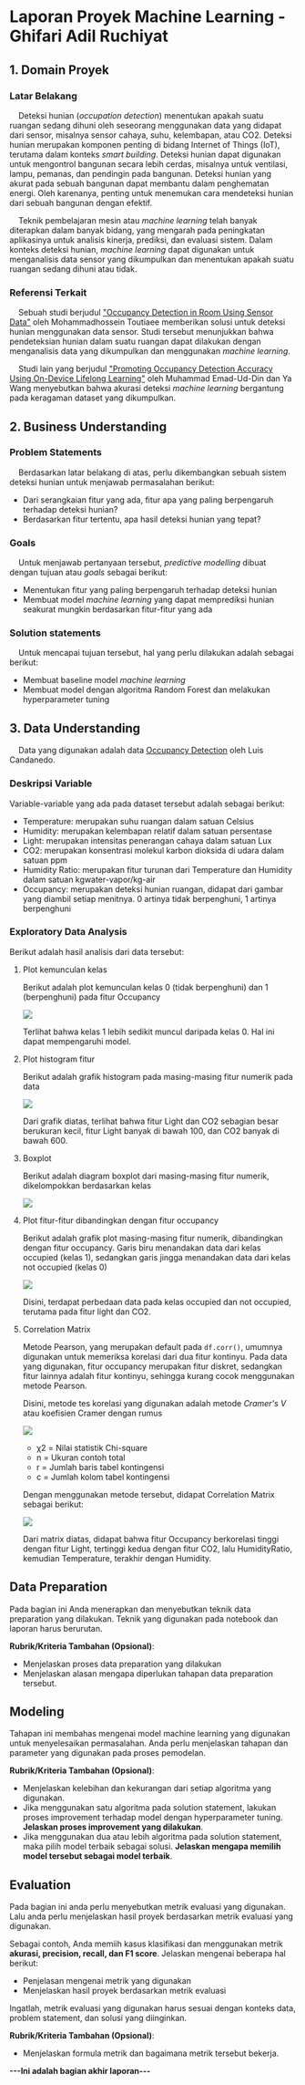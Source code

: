 # Laporan Proyek Machine Learning - Ghifari Adil Ruchiyat

## 1. Domain Proyek

### Latar Belakang

&nbsp;&nbsp;&nbsp;&nbsp;Deteksi hunian (*occupation detection*) menentukan apakah suatu ruangan sedang dihuni oleh seseorang menggunakan data yang didapat dari sensor, misalnya sensor cahaya, suhu, kelembapan, atau CO2. Deteksi hunian merupakan komponen penting di bidang Internet of Things (IoT), terutama dalam konteks *smart building*. Deteksi hunian dapat digunakan untuk mengontrol bangunan secara lebih cerdas, misalnya untuk ventilasi, lampu, pemanas, dan pendingin pada bangunan. Deteksi hunian yang akurat pada sebuah bangunan dapat membantu dalam penghematan energi. Oleh karenanya, penting untuk menemukan cara mendeteksi hunian dari sebuah bangunan dengan efektif.

&nbsp;&nbsp;&nbsp;&nbsp;Teknik pembelajaran mesin atau *machine learning* telah banyak diterapkan dalam banyak bidang, yang mengarah pada peningkatan aplikasinya untuk analisis kinerja, prediksi, dan evaluasi sistem. Dalam konteks deteksi hunian, *machine learning* dapat digunakan untuk menganalisis data sensor yang dikumpulkan dan menentukan apakah suatu ruangan sedang dihuni atau tidak.

### Referensi Terkait

&nbsp;&nbsp;&nbsp;&nbsp;Sebuah studi berjudul ["Occupancy Detection in Room Using Sensor Data"](https://arxiv.org/abs/2101.03616) oleh Mohammadhossein Toutiaee memberikan solusi untuk deteksi hunian menggunakan data sensor. Studi tersebut menunjukkan bahwa pendeteksian hunian dalam suatu ruangan dapat dilakukan dengan menganalisis data yang dikumpulkan dan menggunakan *machine learning*.

&nbsp;&nbsp;&nbsp;&nbsp;Studi lain yang berjudul ["Promoting Occupancy Detection Accuracy Using On-Device Lifelong Learning"](https://ieeexplore.ieee.org/abstract/document/10081223) oleh Muhammad Emad-Ud-Din dan Ya Wang menyebutkan bahwa akurasi deteksi *machine learning* bergantung pada keragaman dataset yang dikumpulkan.

## 2. Business Understanding

### Problem Statements
&nbsp;&nbsp;&nbsp;&nbsp;Berdasarkan latar belakang di atas, perlu dikembangkan sebuah sistem deteksi hunian untuk menjawab permasalahan berikut:
- Dari serangkaian fitur yang ada, fitur apa yang paling berpengaruh terhadap deteksi hunian?
- Berdasarkan fitur tertentu, apa hasil deteksi hunian yang tepat?

### Goals
&nbsp;&nbsp;&nbsp;&nbsp;Untuk menjawab pertanyaan tersebut, *predictive modelling* dibuat dengan tujuan atau *goals* sebagai berikut:
- Menentukan fitur yang paling berpengaruh terhadap deteksi hunian
- Membuat model *machine learning* yang dapat memprediksi hunian seakurat mungkin berdasarkan fitur-fitur yang ada

### Solution statements
&nbsp;&nbsp;&nbsp;&nbsp;Untuk mencapai tujuan tersebut, hal yang perlu dilakukan adalah sebagai berikut:
- Membuat baseline model *machine learning*
- Membuat model dengan algoritma Random Forest dan melakukan hyperparameter tuning

## 3. Data Understanding

&nbsp;&nbsp;&nbsp;&nbsp;Data yang digunakan adalah data [Occupancy Detection](https://archive.ics.uci.edu/dataset/357/occupancy+detection) oleh Luis Candanedo. 

### Deskripsi Variable

Variable-variable yang ada pada dataset tersebut adalah sebagai berikut:

- Temperature: merupakan suhu ruangan dalam satuan Celsius
- Humidity: merupakan kelembapan relatif dalam satuan persentase
- Light: merupakan intensitas penerangan cahaya dalam satuan Lux
- CO2: merupakan konsentrasi molekul karbon dioksida di udara dalam satuan ppm
- Humidity Ratio: merupakan fitur turunan dari Temperature dan Humidity dalam satuan kgwater-vapor/kg-air
- Occupancy: merupakan deteksi hunian ruangan, didapat dari gambar yang diambil setiap menitnya. 0 artinya tidak berpenghuni, 1 artinya berpenghuni

### Exploratory Data Analysis

Berikut adalah hasil analisis dari data tersebut:

1. Plot kemunculan kelas

    Berikut adalah plot kemunculan kelas 0 (tidak berpenghuni) dan 1 (berpenghuni) pada fitur Occupancy

    ![](pic/03-01.png)

    Terlihat bahwa kelas 1 lebih sedikit muncul daripada kelas 0. Hal ini dapat mempengaruhi model.

2. Plot histogram fitur

    Berikut adalah grafik histogram pada masing-masing fitur numerik pada data

    ![](pic/03-02.png)

    Dari grafik diatas, terlihat bahwa fitur Light dan CO2 sebagian besar berukuran kecil, fitur Light banyak di bawah 100, dan CO2 banyak di bawah 600.

3. Boxplot

    Berikut adalah diagram boxplot dari masing-masing fitur numerik, dikelompokkan berdasarkan kelas

    ![](pic/03-03.png)

4. Plot fitur-fitur dibandingkan dengan fitur occupancy

    Berikut adalah grafik plot masing-masing fitur numerik, dibandingkan dengan fitur occupancy. Garis biru menandakan data dari kelas occupied (kelas 1), sedangkan garis jingga menandakan data dari kelas not occupied (kelas 0)

    ![](pic/03-04.png)

    Disini, terdapat perbedaan data pada kelas occupied dan not occupied, terutama pada fitur light dan CO2.

5. Correlation Matrix

    Metode Pearson, yang merupakan default pada `df.corr()`, umumnya digunakan untuk memeriksa korelasi dari dua fitur kontinyu. Pada data yang digunakan, fitur occupancy merupakan fitur diskret, sedangkan fitur lainnya adalah fitur kontinyu, sehingga kurang cocok menggunakan metode Pearson.

    Disini, metode tes korelasi yang digunakan adalah metode *Cramer's V* atau koefisien Cramer dengan rumus

    ![](pic/03-05.png)

    - χ2 = Nilai statistik Chi-square
    - n = Ukuran contoh total
    - r = Jumlah baris tabel kontingensi
    - c = Jumlah kolom tabel kontingensi

    Dengan menggunakan metode tersebut, didapat Correlation Matrix sebagai berikut:

    ![](pic/03-06.png)

    Dari matrix diatas, didapat bahwa fitur Occupancy berkorelasi tinggi dengan fitur Light, tertinggi kedua dengan fitur CO2, lalu HumidityRatio, kemudian Temperature, terakhir dengan Humidity.

## Data Preparation
Pada bagian ini Anda menerapkan dan menyebutkan teknik data preparation yang dilakukan. Teknik yang digunakan pada notebook dan laporan harus berurutan.

**Rubrik/Kriteria Tambahan (Opsional)**: 
- Menjelaskan proses data preparation yang dilakukan
- Menjelaskan alasan mengapa diperlukan tahapan data preparation tersebut.

## Modeling
Tahapan ini membahas mengenai model machine learning yang digunakan untuk menyelesaikan permasalahan. Anda perlu menjelaskan tahapan dan parameter yang digunakan pada proses pemodelan.

**Rubrik/Kriteria Tambahan (Opsional)**: 
- Menjelaskan kelebihan dan kekurangan dari setiap algoritma yang digunakan.
- Jika menggunakan satu algoritma pada solution statement, lakukan proses improvement terhadap model dengan hyperparameter tuning. **Jelaskan proses improvement yang dilakukan**.
- Jika menggunakan dua atau lebih algoritma pada solution statement, maka pilih model terbaik sebagai solusi. **Jelaskan mengapa memilih model tersebut sebagai model terbaik**.

## Evaluation
Pada bagian ini anda perlu menyebutkan metrik evaluasi yang digunakan. Lalu anda perlu menjelaskan hasil proyek berdasarkan metrik evaluasi yang digunakan.

Sebagai contoh, Anda memiih kasus klasifikasi dan menggunakan metrik **akurasi, precision, recall, dan F1 score**. Jelaskan mengenai beberapa hal berikut:
- Penjelasan mengenai metrik yang digunakan
- Menjelaskan hasil proyek berdasarkan metrik evaluasi

Ingatlah, metrik evaluasi yang digunakan harus sesuai dengan konteks data, problem statement, dan solusi yang diinginkan.

**Rubrik/Kriteria Tambahan (Opsional)**: 
- Menjelaskan formula metrik dan bagaimana metrik tersebut bekerja.

**---Ini adalah bagian akhir laporan---**